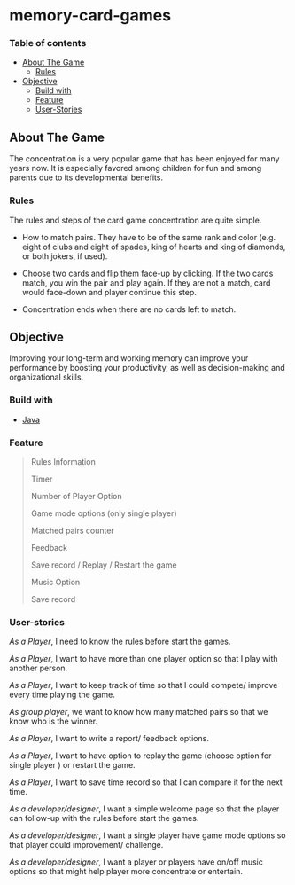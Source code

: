 # memory-card-games

[comment]: <> (![image]&#40;src/images/red_joker.png&#41;)

### Table of contents
- [About The Game](#about)
    * [Rules](#rules)
- [Objective](#objective)
    * [Build with](#build-with)
    * [Feature](#feature)
    * [User-Stories](#user-stories)


<a id="about"></a>
## About The Game

The concentration is a very popular game that has been enjoyed for many years now. It is especially favored among children for fun and among parents due to its developmental benefits.

<a id="rules"></a>
### Rules
The rules and steps of the card game concentration are quite simple.

* How to match pairs. They have to be of the same rank and color (e.g. eight of clubs and eight of spades, king of hearts and king of diamonds, or both jokers, if used).

* Choose two cards and flip them face-up by clicking. If the two cards match, you win the pair and play again. If they are not a match, card would face-down and player continue this step.

* Concentration ends when there are no cards left to match.

<a id="objective"></a>
## Objective

Improving your long-term and working memory can improve your performance by boosting your productivity, as well as decision-making and organizational skills.

<a id="build-with"></a>
### Build with
* [Java](https://java.com/en/)

<a id="feature"></a>
### Feature
> Rules Information
> 
> Timer
> 
> Number of Player Option
> 
> Game mode options (only single player)
> 
> Matched pairs counter
> 
> Feedback
> 
> Save record / Replay / Restart the game
> 
> Music Option
> 
> Save record

<a id="user-stories"></a>
### User-stories

*As a Player*, I need to know the rules before start the games.

*As a Player*, I want to have more than one player option so that I play with another person. 

*As a Player*, I want to keep track of time so that I could compete/ improve every time playing the game.

*As group player*, we want to know how many matched pairs so that we know who is the winner.

*As a Player*, I want to write a report/ feedback options.

*As a Player*, I want to have option to replay the game (choose option for single player ) or restart the game.

*As a Player*, I want to save time record so that I can compare it for the next time.

*As a developer/designer*, I want a simple welcome page so that the player can follow-up with the rules before start the games.

*As a developer/designer*, I want a single player have game mode options so that player could improvement/ challenge.

*As a developer/designer*, I want a player or players have on/off music options so that might help player more concentrate or entertain.





